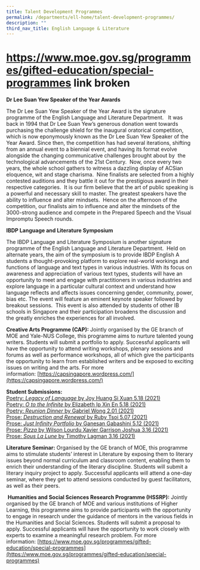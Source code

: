 ```yaml
---
title: Talent Development Programmes
permalink: /departments/ell-home/talent-development-programmes/
description: ""
third_nav_title: English Language & Literature
---
```


# https://www.moe.gov.sg/programmes/gifted-education/special-programmes link broken

**Dr Lee Suan Yew Speaker of the Year Awards**

The Dr Lee Suan Yew Speaker of the Year Award is the signature programme of the English Language and Literature Department.   It was back in 1994 that Dr Lee Suan Yew’s generous donation went towards purchasing the challenge shield for the inaugural oratorical competition, which is now eponymously known as the Dr Lee Suan Yew Speaker of the Year Award. Since then, the competition has had several iterations, shifting from an annual event to a biennial event, and having its format evolve alongside the changing communicative challenges brought about by  the technological advancements of the 21st Century.  Now, once every two years, the whole school gathers to witness a dazzling display of ACSian eloquence, wit and stage charisma.  Nine finalists are selected from a highly contested auditions and they battle it out for the prestigious award in their respective categories.  It is our firm believe that the art of public speaking is a powerful and necessary skill to master. The greatest speakers have the ability to influence and alter mindsets.  Hence on the afternoon of the competition, our finalists aim to influence and alter the mindsets of the 3000-strong audience and compete in the Prepared Speech and the Visual Impromptu Speech rounds.

**IBDP Language and Literature Symposium**

The IBDP Language and Literature Symposium is another signature programme of the English Language and Literature Department.  Held on alternate years, the aim of the symposium is to provide IBDP English A students a thought-provoking platform to explore real-world workings and functions of language and text types in various industries. With its focus on awareness and appreciation of various text types, students will have an opportunity to meet and engage with practitioners in various industries and explore language in a particular cultural context and understand how language reflects and affects issues concerning gender, community, power, bias etc. The event will feature an eminent keynote speaker followed by breakout sessions.  This event is also attended by students of other IB schools in Singapore and their participation broadens the discussion and the greatly enriches the experiences for all involved.

**Creative Arts Programme (CAP):** Jointly organised by the GE branch of MOE and Yale-NUS College, this programme aims to nurture talented young writers. Students will submit a portfolio to apply. Successful applicants will have the opportunity to attend writing workshops, plenary sessions and forums as well as performance workshops, all of which give the participants the opportunity to learn from established writers and be exposed to exciting issues on writing and the arts. For more information: [https://capsingapore.wordpress.com/](https://capsingapore.wordpress.com/)


**Student Submissions:**   
[Poetry: _Legacy of Language_ by Joy Huang Si Xuan 5.18 (2021)](/files/Our%20Departments/ELL/Poetry-Legacy-of-Language-by-Joy-Huang-Si-Xuan-518-2021.pdf)   
[Poetry: _O to the Infinite_ by Elizabeth Ip Xin En 5.18 (2021)](/files/Our%20Departments/ELL/Poetry-O-to-the-Infinite-by-Elizabeth-Ip-Xin-En-518-2021.pdf)   
[Poetry: _Reunion Dinner_ by Gabriel Wong 2.01 (2021)](/files/Our%20Departments/ELL/Poetry-Reunion-Dinner-by-Gabriel-Wong-201-2021.pdf)   
[Prose: _Destruction and Renewal_ by Ruby Tsoi 5.07 (2021)](/files/Our%20Departments/ELL/Prose-Destruction-and-Renewal-by-Ruby-Tsoi-507-2021.pdf)   
[Prose: _Just Infinity Portfolio_ by Ganesan Gabashini 5.12 (2021)](/files/Our%20Departments/ELL/Prose-Just-Infinity-Portfolio-by-Ganesan-Gabashini-512-2021.pdf)   
[Prose: _Pizza_ by Wilson Lourdu Xavier Garrison Joshua 3.16 (2021)](/files/Our%20Departments/ELL/Prose-Pizza-by-Wilson-Lourdu-Xavier-Garrison-Joshua-316-2021.pdf)   
[Prose: _Sous La Lune_ by Timothy Lagman 3.16 (2021)](/files/Our%20Departments/ELL/Prose-Sous-La-Lune-by-Timothy-Lagman-316-2021.pdf)


**Literature Seminar:** Organised by the GE branch of MOE, this programme aims to stimulate students’ interest in Literature by exposing them to literary issues beyond normal curriculum and classroom content, enabling them to enrich their understanding of the literary discipline. Students will submit a literary inquiry project to apply. Successful applicants will attend a one-day seminar, where they get to attend sessions conducted by guest facilitators, as well as their peers.

 **Humanities and Social Sciences Research Programme (HSSRP):** Jointly organised by the GE branch of MOE and various institutions of Higher Learning, this programme aims to provide participants with the opportunity to engage in research under the guidance of mentors in the various fields in the Humanities and Social Sciences. Students will submit a proposal to apply. Successful applicants will have the opportunity to work closely with experts to examine a meaningful research problem. For more information: [https://www.moe.gov.sg/programmes/gifted-education/special-programmes](https://www.moe.gov.sg/programmes/gifted-education/special-programmes)